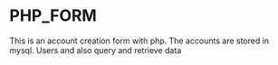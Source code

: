 # PHP_FORM
This is an account creation form with php. The accounts are stored in mysql. Users and also query and retrieve data
